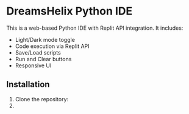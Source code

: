 # DreamsHelix Python IDE

This is a web-based Python IDE with Replit API integration. It includes:

- Light/Dark mode toggle
- Code execution via Replit API
- Save/Load scripts
- Run and Clear buttons
- Responsive UI

## Installation

1. Clone the repository:
2.
